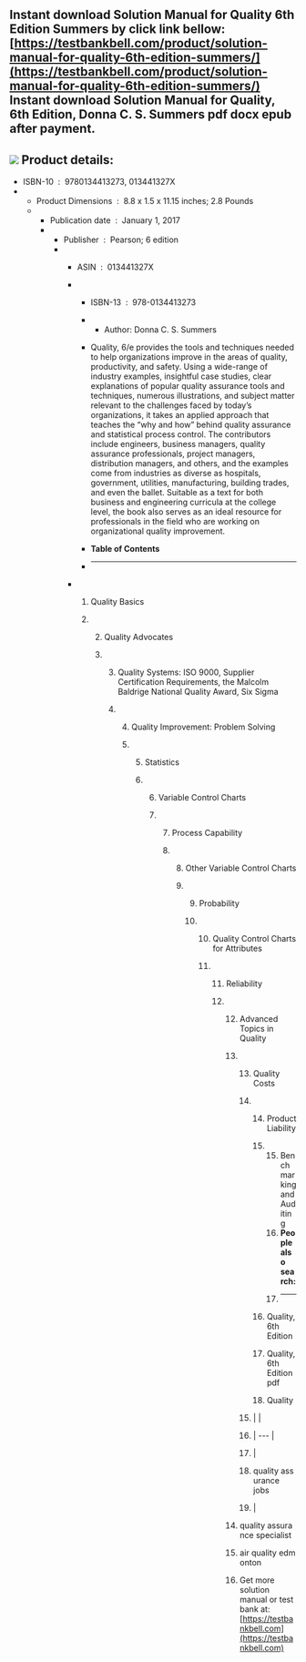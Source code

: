 Instant download **Solution Manual for Quality 6th Edition Summers** by click link bellow:  
[https://testbankbell.com/product/solution-manual-for-quality-6th-edition-summers/](https://testbankbell.com/product/solution-manual-for-quality-6th-edition-summers/)  
**Instant download Solution Manual for Quality, 6th Edition, Donna C. S. Summers pdf docx epub after payment.**
---------------------------------------------------------------------------------------------------------------


![](https://testbankbell.com/wp-content/uploads/2023/05/9780134413273_SolutionManual.jpg)
**Product details:**
--------------------


* ISBN-10 ‏ : ‎ 9780134413273, 013441327X
* * Product Dimensions ‏ : ‎ 8.8 x 1.5 x 11.15 inches; 2.8 Pounds
  * * Publication date ‏ : ‎ January 1, 2017
    * * Publisher ‏ : ‎ Pearson; 6 edition
      * * ASIN ‏ : ‎ 013441327X
        * * ISBN-13 ‏ : ‎ 978-0134413273
          * * Author: Donna C. S. Summers
           
          * Quality, 6/e provides the tools and techniques needed to help organizations improve in the areas of quality, productivity, and safety. Using a wide-range of industry examples, insightful case studies, clear explanations of popular quality assurance tools and techniques, numerous illustrations, and subject matter relevant to the challenges faced by today’s organizations, it takes an applied approach that teaches the “why and how” behind quality assurance and statistical process control. The contributors include engineers, business managers, quality assurance professionals, project managers, distribution managers, and others, and the examples come from industries as diverse as hospitals, government, utilities, manufacturing, building trades, and even the ballet. Suitable as a text for both business and engineering curricula at the college level, the book also serves as an ideal resource for professionals in the field who are working on organizational quality improvement.
          * **Table of Contents**
          * ---------------------
         
        * 1. Quality Basics
         
          2. 2. Quality Advocates
            
             3. 3. Quality Systems: ISO 9000, Supplier Certification Requirements, the Malcolm Baldrige National Quality Award, Six Sigma
               
                4. 4. Quality Improvement: Problem Solving
                  
                   5. 5. Statistics
                     
                      6. 6. Variable Control Charts
                        
                         7. 7. Process Capability
                           
                            8. 8. Other Variable Control Charts
                              
                               9. 9. Probability
                                 
                                  10. 10. Quality Control Charts for Attributes
                                     
                                      11. 11. Reliability
                                         
                                          12. 12. Advanced Topics in Quality
                                             
                                              13. 13. Quality Costs
                                                 
                                                  14. 14. Product Liability
                                                     
                                                      15. 15. Benchmarking and Auditing
                                                          16. **People also search:**
                                                          17. -----------------------
                                                         
                                                      16. Quality, 6th Edition
                                                     
                                                      17. Quality, 6th Edition pdf
                                                     
                                                      18. Quality
                                                     
                                                  15. |  |
                                                  16. | --- |
                                                  17. |
                                                  18. quality assurance jobs
                                                  19.  |
                                                 
                                              14. quality assurance specialist
                                             
                                              15. air quality edmonton
                                              16.  Get more solution manual or test bank at: [https://testbankbell.com](https://testbankbell.com)
